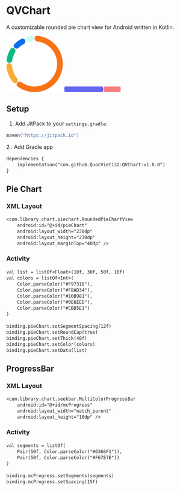 # QVChart

A customizable rounded pie chart view for Android written in Kotlin.

<p align="center_height">
  <img src="https://github.com/QuocViet132/QVChart/blob/master/pieChart.png?raw=true" height="150"/>
  <img src="https://github.com/QuocViet132/QVChart/blob/master/progressbar.png?raw=true" height="15" width="150"/>
</p>


## Setup

1. Add JitPack to your `settings.gradle`:

```kotlin
maven("https://jitpack.io")
```

2 . Add Gradle app
```
dependencies {
    implementation("com.github.QuocViet132:QVChart:v1.0.0")
}
```

## Pie Chart
### XML Layout
```
<com.library.chart.piechart.RoundedPieChartView
    android:id="@+id/pieChart"
    android:layout_width="230dp"
    android:layout_height="230dp"
    android:layout_marginTop="40dp" />
```

### Activity
```
val list = listOf<Float>(10f, 30f, 50f, 10f)
val colors = listOf<Int>(
    Color.parseColor("#F97316"),
    Color.parseColor("#F8AD34"),
    Color.parseColor("#10B981"),
    Color.parseColor("#0E6EED"),
    Color.parseColor("#CBD5E1")
)

binding.pieChart.setSegmentSpacing(12f)
binding.pieChart.setRoundCap(true)
binding.pieChart.setThick(40f)
binding.pieChart.setColor(colors)
binding.pieChart.setData(list)
```

## ProgressBar
### XML Layout
```
<com.library.chart.seekbar.MultiColorProgressBar
    android:id="@+id/mcProgress"
    android:layout_width="match_parent"
    android:layout_height="10dp" />
```

### Activity
```
val segments = listOf(
    Pair(50f, Color.parseColor("#6366F1")),
    Pair(50f, Color.parseColor("#F67E7E"))
)

binding.mcProgress.setSegments(segments)
binding.mcProgress.setSpacing(15f)
```
